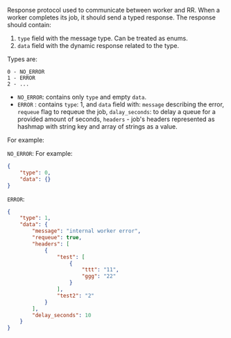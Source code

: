 Response protocol used to communicate between worker and RR. When a worker completes its job, it should send a typed
response. The response should contain:

1. `type` field with the message type. Can be treated as enums.
2. `data` field with the dynamic response related to the type.

Types are:

```
0 - NO_ERROR
1 - ERROR
2 - ...
```

- `NO_ERROR`: contains only `type` and empty `data`.
- `ERROR` : contains `type`: 1, and `data` field with: `message` describing the error, `requeue` flag to requeue the
  job,
  `dalay_seconds`: to delay a queue for a provided amount of seconds, `headers` - job's headers represented as hashmap with string key and array of strings as a value.

For example:

`NO_ERROR`:
For example:

```json
{
    "type": 0,
    "data": {}
}

```

`ERROR`:

```json
{
    "type": 1,
    "data": {
        "message": "internal worker error",
        "requeue": true,
        "headers": [
            {
                "test": [
                    {
                        "ttt": "11",
                        "ggg": "22"
                    }
                ],
                "test2": "2"
            }
        ],
        "delay_seconds": 10
    }
}
```
